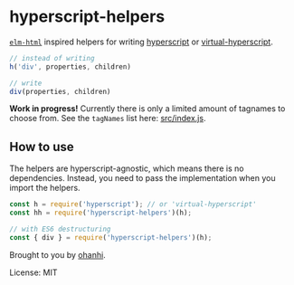# hyperscript-helpers

[`elm-html`](https://github.com/evancz/elm-html) inspired helpers for writing [hyperscript](https://github.com/dominictarr/hyperscript) or [virtual-hyperscript](https://github.com/Matt-Esch/virtual-dom/tree/master/virtual-hyperscript).

```javascript
// instead of writing
h('div', properties, children)

// write
div(properties, children)
```

**Work in progress!** Currently there is only a limited amount of tagnames to choose from. See the `tagNames` list here: [src/index.js](src/index.js).

## How to use

The helpers are hyperscript-agnostic, which means there is no dependencies. Instead, you need to pass the implementation when you import the helpers.

```javascript
const h = require('hyperscript'); // or 'virtual-hyperscript'
const hh = require('hyperscript-helpers')(h);

// with ES6 destructuring
const { div } = require('hyperscript-helpers')(h);
```

Brought to you by [ohanhi](https://github.com/ohanhi/).

License: MIT
